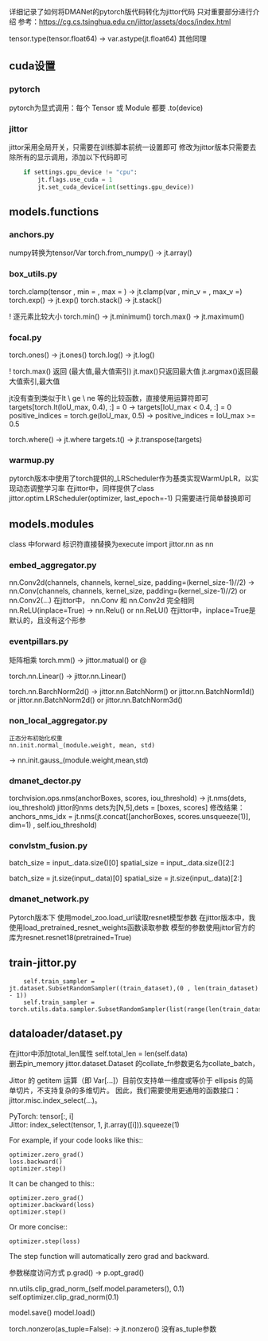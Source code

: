 详细记录了如何将DMANet的pytorch版代码转化为jittor代码
只对重要部分进行介绍
参考：https://cg.cs.tsinghua.edu.cn/jittor/assets/docs/index.html

tensor.type(tensor.float64) -> var.astype(jt.float64) 其他同理
## cuda设置
### pytorch

pytorch为显式调用：每个 Tensor 或 Module 都要 .to(device)

### jittor

jittor采用全局开关，只需要在训练脚本前统一设置即可
修改为jittor版本只需要去除所有的显示调用，添加以下代码即可
``` train.py AbstractTrainer/__init__.py
    if settings.gpu_device != "cpu":
        jt.flags.use_cuda = 1
        jt.set_cuda_device(int(settings.gpu_device))
```

## models.functions

### anchors.py

numpy转换为tensor/Var
torch.from_numpy() -> jt.array()

### box_utils.py

torch.clamp(tensor , min = , max = ) -> jt.clamp(var , min_v = , max_v =)
torch.exp() -> jt.exp()
torch.stack() -> jt.stack()

! 逐元素比较大小 
torch.min() -> jt.minimum()
torch.max() -> jt.maximum()

### focal.py

torch.ones() -> jt.ones()
torch.log() -> jt.log()

! torch.max() 返回 (最大值,最大值索引)
jt.max()只返回最大值
jt.argmax()返回最大值索引,最大值

jt没有查到类似于lt \ ge \ ne 等的比较函数，直接使用运算符即可
targets[torch.lt(IoU_max, 0.4), :] = 0 -> targets[IoU_max < 0.4, :] = 0
positive_indices = torch.ge(IoU_max, 0.5) -> positive_indices = IoU_max >= 0.5

torch.where() -> jt.where
targets.t() -> jt.transpose(targets)

### warmup.py

pytorch版本中使用了torch提供的_LRScheduler作为基类实现WarmUpLR，以实现动态调整学习率
在jittor中，同样提供了class jittor.optim.LRScheduler(optimizer, last_epoch=-1)
只需要进行简单替换即可


## models.modules

class 中forward 标识符直接替换为execute
import jittor.nn as nn

### embed_aggregator.py

nn.Conv2d(channels, channels, kernel_size, padding=(kernel_size-1)//2)   ->  nn.Conv(channels, channels, kernel_size, padding=(kernel_size-1)//2) or nn.Conv2(...)
在jittor中， nn.Conv 和 nn.Conv2d 完全相同
nn.ReLU(inplace=True) -> nn.Relu() or nn.ReLU() 在jittor中，inplace=True是默认的，且没有这个形参

### eventpillars.py

矩阵相乘
torch.mm() -> jittor.matual() or @

torch.nn.Linear()   -> jittor.nn.Linear()

torch.nn.BarchNorm2d() -> jittor.nn.BatchNorm() or jittor.nn.BatchNorm1d() or jittor.nn.BatchNorm2d() or jittor.nn.BatchNorm3d()


### non_local_aggregator.py
    正态分布初始化权重
    nn.init.normal_(module.weight, mean, std)
-> nn.init.gauss_(module.weight,mean,std)
### dmanet_dector.py
torchvision.ops.nms(anchorBoxes, scores, iou_threshold)  -> jt.nms(dets, iou_threshold)
jittor的nms dets为[N,5],dets = [boxes, scores]
修改结果：
anchors_nms_idx = jt.nms(jt.concat([anchorBoxes, scores.unsqueeze(1)], dim=1) , self.iou_threshold)

### convlstm_fusion.py

batch_size = input_.data.size()[0]
spatial_size = input_.data.size()[2:]

batch_size = jt.size(input_.data)[0]
spatial_size = jt.size(input_.data)[2:]


### dmanet_network.py

Pytorch版本下 使用model_zoo.load_url读取resnet模型参数
在jittor版本中，我使用load_pretrained_resnet_weights函数读取参数
模型的参数使用jittor官方的库为resnet.resnet18(pretrained=True)

## train-jittor.py

        self.train_sampler = jt.dataset.SubsetRandomSampler((train_dataset),(0 , len(train_dataset) - 1))
        self.train_sampler = torch.utils.data.sampler.SubsetRandomSampler(list(range(len(train_dataset))))
## dataloader/dataset.py

在jittor中添加total_len属性   self.total_len = len(self.data)  
删去pin_memory 
jittor.dataset.Dataset 的collate_fn参数更名为collate_batch，


Jittor 的 getitem 运算（即 Var[...]）目前仅支持单一维度或等价于 ellipsis 的简单切片，不支持复杂的多维切片。
因此，我们需要使用更通用的函数接口：jittor.misc.index_select(...)。

PyTorch:   tensor[:, i]         
Jittor:    index_select(tensor, 1, jt.array([i])).squeeze(1)

For example, if your code looks like this::

    optimizer.zero_grad()
    loss.backward()
    optimizer.step()

It can be changed to this::

    optimizer.zero_grad()
    optimizer.backward(loss)
    optimizer.step()

Or more concise::

    optimizer.step(loss)

The step function will automatically zero grad and backward.

参数梯度访问方式
p.grad()  -> p.opt_grad()

nn.utils.clip_grad_norm_(self.model.parameters(), 0.1)
self.optimizer.clip_grad_norm(0.1)  

model.save()
model.load()


torch.nonzero(as_tuple=False):
-> jt.nonzero() 没有as_tuple参数
 
